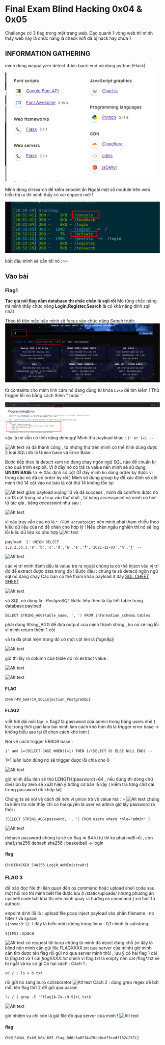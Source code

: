 # Final Exam Blind Hacking 0x04 & 0x05
Challenge có 3 flag trong một trang web.
Dạo quanh 1 vòng web thì mình thấy web này là chức năng là check wifi đã bị hack hay chưa  ? 
## INFORMATION GATHERING 
 mình dùng wappalyzer detect được back-end nó dùng python (Flask)
 
 ![Alt text](image.png)

 Mình dùng dirsearch để kiểm enpoint ẩn 
 Ngoài một số module trên web hiển thị ra thì mình thấy có vài enpoint mới ! 
 
 ![Alt text](image-1.png)
 
 biết đâu mình sẽ cần tới nó :>> 

## Vào bài 

### Flag1
 **Tác giả nói flag nằm database thì chắc chắn là sqli rồi**
 Mò từng chắc năng thì mình thấy chức năng **Login,Register,Search** là có khả năng dính sqli nhất 

Theo tổ tiên mắc bảo mình sẽ focus vào chức năng *Seach* trước 
![Alt text](image-2.png)

từ containts cho mình linh cảm nó đang dùng từ khóa ```Like``` để tìm kiếm ! 
Thử trigger lỗi nó bằng cách thêm "  hoặc ' 

![Alt text](image-3.png)
vậy là nó vẫn có tính năng debugg! 
Mình thử payload khác : 
```1' or 1=1 --```

![Alt text](image-4.png)
và đã thành công , từ những thứ trên mình có thể hình dùng được 2 loại SQLi 
đó là Union base và Error Base .

Bước tiếp theo là detect xem nó đang chạy ngôn ngữ SQL nào để chuẩn bị cho quá trình exploit.
Vì ở đây nó có trả ra value nên mình sẽ sử dụng **UNION BASE** \n
=> Xác định số cột (Ở đây mình ko dùng order by được vì trong câu nó đã có order by rồi )
Mình sử dụng group by để xác định số cột 
mình thử 14 cột vào nó báo là cột thứ 14 không tồn tại 

![Alt text](image-5.png)
giảm payload xuống 13 
và đã success , mình đã comfirm được nó có 13 cột trong câu truy vấn thứ nhất , từ bảng accesspoint 
và mình có hint từ tác giả , bảng *accessoint* như sau :

![Alt text](image-6.png)

vì câu truy vấn của nó là ```* FROM accsetpoint``` nên mình phải tham chiếu theo kiểu dữ liệu của nó để chèn cho hợp lý ! 
Nếu chèn ngẫu nghiên thì nó sẽ log lỗi kiểu dữ liệu ko phù hợp 
![Alt text](image-7.png)

payload: ``` 1' UNION SELECT 1,2.2,33.3,'a','b','c','d','a','e','f','2021-12-03','h','j' --```

![Alt text](image-8.png)

các vị trí mình đánh dấu là value trả ra ngoài chúng ta có thể inject vào vị trí đó để extract được data trong db !
Bước đầu : chúng ta sẽ detecd ngôn ngữ sql nó đang chạy 
Các bạn có thể tham khảo payload ở đây [SQL CHEET SHEET](https://portswigger.net/web-security/sql-injection/cheat-sheet)

![Alt text](image-9.png)

và SQL nó dùng là  : *PostgreSQL*
Bước tiếp theo là lấy hết table trong database 
payload: 
```
SELECT STRING_AGG(table_name, ', ') FROM information_schema.tables
```
phải dùng String_AGG để đưa output của mình thành string , ko nó sẽ log lỗi vì mình return thêm 1 cột 

và ta đã phát hiện trong đó có một cột tên là *flagn8jdj* 

![Alt text](image-10.png)

giờ thì lấy ra column của table đó rồi extract value : 

![Alt text](image-11.png)


![Alt text](image-12.png)

#### FLAG 
 ```
 CHH{r4W_SeArCH_SQL1njection_PostgreSQL}
 ```


#### FLAG2
 viết hơi dài mỏi tay :> flag2 là password của admin trong bảng users nhé ( lúc trong thời gian làm bài mình làm cách khó hơn đó là trigger error base -> không hiểu sao lại đi chọn cách khó hơn )

 Nói về cách trigger ERROR base : 
 ```
 1' and 1=(SELECT CASE WHEN(1=1) THEN 1/(SELECT 0) ELSE NULL END) --
 ```
 1=1 luôn luôn đúng nó sẽ trigger được lỗi chia cho 0 
 
 ![Alt text](image-13.png)

 giờ mình đầu tiên sẽ thử LENGTH(password)=64  , nếu đúng thì dòng chữ division by zero sẽ xuất hiện 
 ý tưởng cơ bản là vậy ( kiểm tra từng chữ cái trong password rồi khớp lại)

 Chúng ta sẽ nói về cách dễ hơn vì union trả về value mà : >
![Alt text](image-15.png)
chúng ta kiểm tra role thấy chỉ có hai quyền là user và admin 
giờ lấy password ra thôi  :  
```
(SELECT STRING_AGG(password, ', ') FROM users where role='admin' )
```
![Alt text](image-16.png)

dehash password chúng ta sẽ có flag => 64 kí tự thì ko phaỉ md5 rồi , còn sha1,sha256 
dehash sha256 : basketball -> login
#### flag
```
CHH{CR4CKEd_SHA256_LogiN_AdMInistra0r}
```

### FLAG 3
đề bảo đọc file thì liên quan đến os command hoặc upload shell code 
sau một hồi mò thì mình biết file được lưu ở /static/uploads/  nhưng phương án upshell code bất khả thi nên mình quay ra hướng os command ( xin hint từ author)

enpoint dính lỗi là : upload file pcap 
inject payload vào phần filename  : nó filter / và space  
```${home:0:1}```: /  đây là biến môi trường trong linux : 0,1 chính là substring 

```${IFS}``` : space 

![Alt text](image-17.png)
có request tới burp chứng tỏ mình đã inject đúng chỗ (vì đây là blind nên mình cần gửi file FLAGXXXX.txt qua server của mình)
giờ mình cần tìm được tên flag rồi gửi nó qua server mình thôi , lưu ý có hai flag 1 cái là *flag.txt* và 1 cái *flagXXXX.txt* chính vì flag.txt là empty nên cat /flag*.txt sẽ bị ngắt và ko có gì 
Có hai cách : 
Cách 1  :  
  ```
  cd / ; ls > b.txt
  ```
  rồi gửi nó sang burp collaborator 
  ![Alt text](image-18.png)
Cách 2 : 
dùng grep regex để bắt mỗi tên flag thứ 2  để gửi qua param 
```
ls / | grep -E '^flag[A-Za-z0-9]+\.txt$'
```
![Alt text](image-19.png)

giờ nhiệm vụ chỉ còn là gửi file đó qua server của mình ! 
![Alt text](image-20.png)

#### flag 
```
CHH{fiN4L_Ex4M_k04_K05_flag_8d6c3a0f34a76cb8cdf3cedf132c257c}
```
